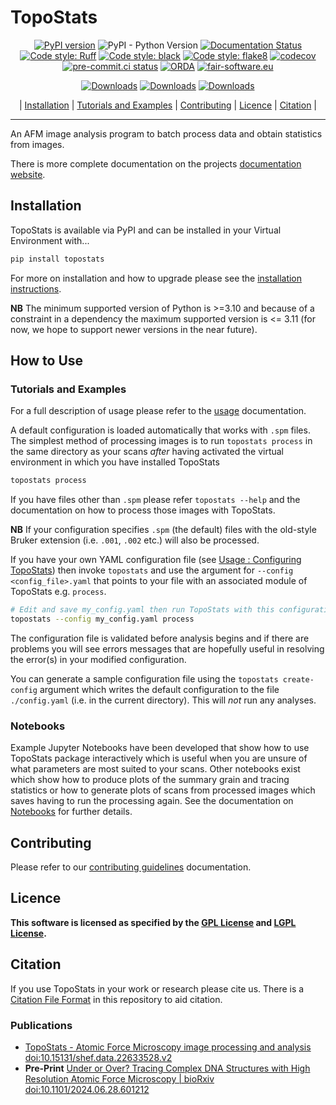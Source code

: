 # TopoStats

<div align="center">

[![PyPI version](https://badge.fury.io/py/topostats.svg)](https://badge.fury.io/py/topostats)
![PyPI - Python Version](https://img.shields.io/pypi/pyversions/topostats)
[![Documentation Status](https://readthedocs.org/projects/topostats/badge/?version=dev)](https://topostats.readthedocs.io/en/dev/?badge=dev)
[![Code style:
Ruff](https://img.shields.io/endpoint?url=https://raw.githubusercontent.com/astral-sh/ruff/main/assets/badge/v2.json)](https://github.com/astral-sh/ruff)
[![Code style: black](https://img.shields.io/badge/code%20style-black-000000.svg)](https://github.com/psf/black)
[![Code style: flake8](https://img.shields.io/badge/code%20style-flake8-456789.svg)](https://github.com/psf/flake8)
[![codecov](https://codecov.io/gh/AFM-SPM/TopoStats/branch/dev/graph/badge.svg)](https://codecov.io/gh/AFM-SPM/TopoStats)
[![pre-commit.ci
status](https://results.pre-commit.ci/badge/github/AFM-SPM/TopoStats/main.svg)](https://results.pre-commit.ci/latest/github/AFM-SPM/TopoStats/main)
[![ORDA](https://img.shields.io/badge/ORDA--DOI-10.15131%2Fshef.data.22633528.v.1-lightgrey)](https://figshare.shef.ac.uk/articles/software/TopoStats/22633528/1)
[![fair-software.eu](https://img.shields.io/badge/fair--software.eu-%E2%97%8F%20%20%E2%97%8F%20%20%E2%97%8F%20%20%E2%97%8F%20%20%E2%97%8B-yellow)](https://fair-software.eu)

</div>
<div align="center">

[![Downloads](https://static.pepy.tech/badge/topostats)](https://pepy.tech/project/topostats)
[![Downloads](https://static.pepy.tech/badge/topostats/month)](https://pepy.tech/project/topostats)
[![Downloads](https://static.pepy.tech/badge/topostats/week)](https://pepy.tech/project/topostats)

</div>
<div align="center">

| [Installation](#installation) | [Tutorials and Examples](#tutorials-and-examples) | [Contributing](contributing.md) |
[Licence](#licence) | [Citation](#citation) |

</div>

---

An AFM image analysis program to batch process data and obtain statistics from images.

There is more complete documentation on the projects [documentation website](https://afm-spm.github.io/TopoStats/).

## Installation

TopoStats is available via PyPI and can be installed in your Virtual Environment with...

```bash
pip install topostats
```

For more on installation and how to upgrade please see the [installation
instructions](https://afm-spm.github.io/TopoStats/main/installation.html).

**NB** The minimum supported version of Python is >=3.10 and because of a constraint in a dependency the maximum
supported version is <= 3.11 (for now, we hope to support newer versions in the near future).

## How to Use

### Tutorials and Examples

For a full description of usage please refer to the [usage](https://afm-spm.github.io/TopoStats/main/usage.html) documentation.

A default configuration is loaded automatically that works with `.spm` files. The simplest method of processing images
is to run `topostats process` in the same directory as your scans _after_ having activated the virtual environment in
which you have installed TopoStats

```bash
topostats process
```

If you have files other than `.spm` please refer `topostats --help` and the documentation on how to process those images
with TopoStats.

**NB** If your configuration specifies `.spm` (the default) files with the old-style Bruker extension (i.e. `.001`,
`.002` etc.) will also be processed.

If you have your own YAML configuration file (see [Usage : Configuring
TopoStats](https://afm-spm.github.io/TopoStats/main/usage.html#configuring_topostats)) then invoke `topostats`
and use the argument for `--config <config_file>.yaml` that points to your file with an associated module of
TopoStats e.g. `process`.

```bash
# Edit and save my_config.yaml then run TopoStats with this configuration file
topostats --config my_config.yaml process
```

The configuration file is validated before analysis begins and if there are problems you will see errors messages that
are hopefully useful in resolving the error(s) in your modified configuration.

You can generate a sample configuration file using the `topostats create-config` argument which writes the default
configuration to the file `./config.yaml` (i.e. in the current directory). This will _not_ run any analyses.

### Notebooks

Example Jupyter Notebooks have been developed that show how to use TopoStats package interactively which is useful when
you are unsure of what parameters are most suited to your scans. Other notebooks exist which show how to produce plots
of the summary grain and tracing statistics or how to generate plots of scans from processed images which saves having
to run the processing again. See the documentation on
[Notebooks](https://afm-spm.github.io/TopoStats/main/notebooks.html) for further details.

## Contributing

Please refer to our [contributing guidelines](https://afm-spm.github.io/TopoStats/main/contributing.html) documentation.

## Licence

**This software is licensed as specified by the [GPL License](COPYING) and [LGPL License](COPYING.LESSER).**

## Citation

If you use TopoStats in your work or research please cite us. There is a [Citation File
Format](https://citation-file-format.github.io/) in this repository to aid citation.

### Publications

- [TopoStats - Atomic Force Microscopy image processing and
  analysis](https://orda.shef.ac.uk/articles/software/TopoStats_-_Atomic_Force_Microscopy_image_processing_and_analysis/22633528)
  [doi:10.15131/shef.data.22633528.v2](https://doi.org/10.15131/shef.data.22633528.v2)
- **Pre-Print** [Under or Over? Tracing Complex DNA Structures with High Resolution Atomic Force Microscopy |
  bioRxiv](https://www.biorxiv.org/content/10.1101/2024.06.28.601212v2) [doi:10.1101/2024.06.28.601212](https://doi.org/10.1101/2024.06.28.601212)
